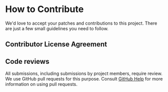 # How to Contribute

We'd love to accept your patches and contributions to this project. There are
just a few small guidelines you need to follow.

## Contributor License Agreement

## Code reviews

All submissions, including submissions by project members, require review. We
use GitHub pull requests for this purpose. Consult
[GitHub Help](https://help.github.com/articles/about-pull-requests/) for more
information on using pull requests.
